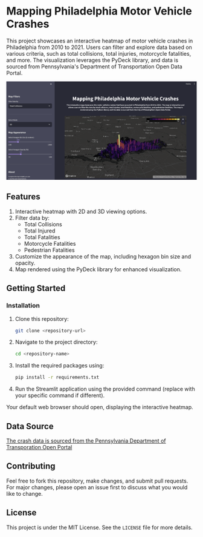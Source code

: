# Mapping Philadelphia Motor Vehicle Crashes

This project showcases an interactive heatmap of motor vehicle crashes in Philadelphia from 2010 to 2021. Users can filter and explore data based on various criteria, such as total collisions, total injuries, motorcycle fatalities, and more. The visualization leverages the PyDeck library, and data is sourced from Pennsylvania's Department of Transportation Open Data Portal.

![Streamlit_app_cover](https://github.com/MatthewLSnell/phila_crash/blob/main/Interactive%20Heatmap%20Screenshot.png)

## Features

1. Interactive heatmap with 2D and 3D viewing options.
2. Filter data by:
   - Total Collisions
   - Total Injured
   - Total Fatalities
   - Motorcycle Fatalities
   - Pedestrian Fatalities
3. Customize the appearance of the map, including hexagon bin size and opacity.
4. Map rendered using the PyDeck library for enhanced visualization.

## Getting Started

### Installation

1. Clone this repository:
    ```bash
    git clone <repository-url>
    ```

2. Navigate to the project directory:
    ```bash
    cd <repository-name>
    ```

3. Install the required packages using:
    ```bash
    pip install -r requirements.txt
    ```

4. Run the Streamlit application using the provided command (replace with your specific command if different).

Your default web browser should open, displaying the interactive heatmap.

## Data Source

[The crash data is sourced from the Pennsylvania Department of Transporation Open Portal](https://pennshare.maps.arcgis.com/apps/webappviewer/index.html?id=8fdbf046e36e41649bbfd9d7dd7c7e7e)


## Contributing

Feel free to fork this repository, make changes, and submit pull requests. For major changes, please open an issue first to discuss what you would like to change.

## License

This project is under the MIT License. See the `LICENSE` file for more details.
